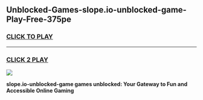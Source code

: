 
## Unblocked-Games-slope.io-unblocked-game-Play-Free-375pe
<h3>
<a href="https://premium76.site?title=slope.io-unblocked-game&ref=23A">CLICK TO PLAY</a></h3>
<hr>

<h3>
<a href="https://premium76.site?title=slope.io-unblocked-game&ref=23A">CLICK 2 PLAY</a>
  
</h3>

<a href="https://premium76.site?title=slope.io-unblocked-game&ref=23A"><img src="https://clearcache.store/games.png"></a>


**slope.io-unblocked-game games unblocked: Your Gateway to Fun and Accessible Online Gaming**

